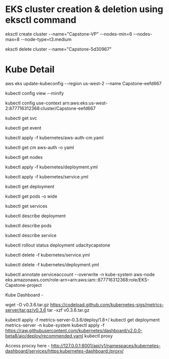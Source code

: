 # EKS cluster creation & deletion using eksctl command
eksctl create cluster --name="Capstone-VP" --nodes-min=6 --nodes-max=8 --node-type=t3.medium

eksctl delete cluster --name="Capstone-5d30967"

# Kube Detail
aws eks update-kubeconfig --region us-west-2 --name Capstone-eefd667

kubectl config view --minify

kubectl config use-context arn:aws:eks:us-west-2:877716312368:cluster/Capstone-eefd667

kubectl get svc

kubectl get event 

kubectl apply -f kubernetes/aws-auth-cm.yaml

kubectl get cm aws-auth -o yaml

kubectl get nodes

kubectl apply -f kubernetes/deployment.yml

kubectl apply -f kubernetes/service.yml

kubectl get deployment

kubectl get pods -o wide

kubectl get services

kubectl describe deployment

kubectl describe pods

kubectl describe service

kubectl rollout status deployment udacitycapstone

kubectl delete -f kubernetes/service.yml

kubectl delete -f kubernetes/deployment.yml

kubectl annotate serviceaccount --overwrite -n kube-system aws-node eks.amazonaws.com/role-arn=arn:aws:iam::877716312368:role/EKS-Capstone-project


Kube Dashboard - 

wget -O v0.3.6.tar.gz https://codeload.github.com/kubernetes-sigs/metrics-server/tar.gz/v0.3.6 
tar -xzf v0.3.6.tar.gz

kubectl apply -f metrics-server-0.3.6/deploy/1.8+/
kubectl get deployment metrics-server -n kube-system
kubectl apply -f https://raw.githubusercontent.com/kubernetes/dashboard/v2.0.0-beta8/aio/deploy/recommended.yaml
kubectl proxy

Access procxy here - 
http://127.0.0.1:8001/api/v1/namespaces/kubernetes-dashboard/services/https:kubernetes-dashboard:/proxy/